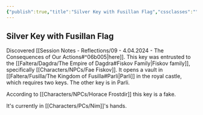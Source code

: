 ```yaml
---
{"publish":true,"title":"Silver Key with Fusillan Flag","cssclasses":""}
---
```



## Silver Key with Fusillan Flag

Discovered [[Session Notes - Reflections/09 - 4.04.2024 - The Consequences of Our Actions#^06b005\|here]].
This key was entrusted to the [[Faltera/Dagdra/The Empire of Dagdra#Fiskov Family\|Fiskov family]], specifically [[Characters/NPCs/Fae Fiskov]].
It opens a vault in [[Faltera/Fusilla/The Kingdom of Fusilla#Parli\|Parli]] in the royal castle, which requires two keys. The other key is in Parli.

According to [[Characters/NPCs/Horace Frostdir]] this key is a fake.

It's currently in [[Characters/PCs/Nim]]'s hands.
